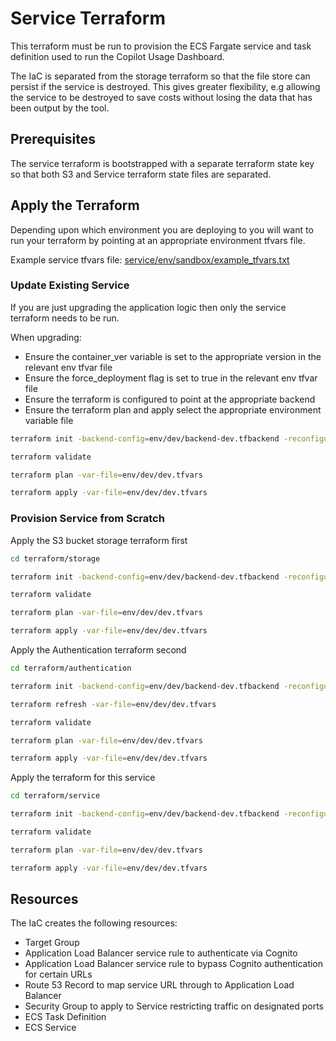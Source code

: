 # Service Terraform

This terraform must be run to provision the ECS Fargate service and task definition used to run the Copilot Usage Dashboard.

The IaC is separated from the storage terraform so that the file store can persist if the service is destroyed.  This gives greater flexibility, e.g allowing the service to be destroyed to save costs without losing the data that has been output by the tool.

## Prerequisites

The service terraform is bootstrapped with a separate terraform state key so that both S3 and Service terraform state files are separated.

## Apply the Terraform

Depending upon which environment you are deploying to you will want to run your terraform by pointing at an appropriate environment tfvars file.  

Example service tfvars file:
[service/env/sandbox/example_tfvars.txt](https://github.com/ONS-Innovation/code-github-copilot-usage-audit/terraform/service/env/sandbox/example_tfvars.txt)

### Update Existing Service

If you are just upgrading the application logic then only the service terraform needs to be run.

When upgrading:

- Ensure the container_ver variable is set to the appropriate version in the relevant env tfvar file
- Ensure the force_deployment flag is set to true in the relevant env tfvar file
- Ensure the terraform is configured to point at the appropriate backend
- Ensure the terraform plan and apply select the appropriate environment variable file

```bash
terraform init -backend-config=env/dev/backend-dev.tfbackend -reconfigure

terraform validate

terraform plan -var-file=env/dev/dev.tfvars

terraform apply -var-file=env/dev/dev.tfvars
```

### Provision Service from Scratch

Apply the S3 bucket storage terraform first

```bash
cd terraform/storage 

terraform init -backend-config=env/dev/backend-dev.tfbackend -reconfigure

terraform validate

terraform plan -var-file=env/dev/dev.tfvars

terraform apply -var-file=env/dev/dev.tfvars
```

Apply the Authentication terraform second

```bash
cd terraform/authentication 

terraform init -backend-config=env/dev/backend-dev.tfbackend -reconfigure

terraform refresh -var-file=env/dev/dev.tfvars

terraform validate

terraform plan -var-file=env/dev/dev.tfvars

terraform apply -var-file=env/dev/dev.tfvars
```

Apply the terraform for this service

```bash
cd terraform/service 

terraform init -backend-config=env/dev/backend-dev.tfbackend -reconfigure

terraform validate

terraform plan -var-file=env/dev/dev.tfvars

terraform apply -var-file=env/dev/dev.tfvars
```

## Resources

The IaC creates the following resources:

- Target Group
- Application Load Balancer service rule to authenticate via Cognito
- Application Load Balancer service rule to bypass Cognito authentication for certain URLs
- Route 53 Record to map service URL through to Application Load Balancer
- Security Group to apply to Service restricting traffic on designated ports
- ECS Task Definition
- ECS Service  
